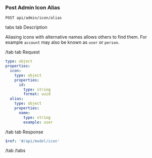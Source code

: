 ### Post Admin Icon Alias

```
POST api/admin/icon/alias
```

tabs
tab Description

Aliasing icons with alternative names allows others to find them. For example `account` may also be known as `user` or `person`.

/tab
tab Request

```yaml
type: object
properties:
  icon:
    type: object
    properties:
      id:
        type: string
        format: uuid
  alias:
    type: object
    properties:
      name:
        type: string
        example: user
```

/tab
tab Response

```yaml
$ref: '#/api/model/icon'
```

/tab
/tabs